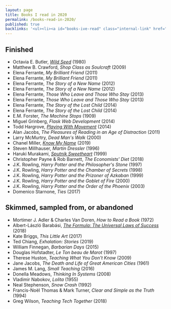 ```yaml
---
layout: page
title: Books I read in 2020
permalink: /books-read-in-2020/
published: true
backlinks: '<ul><li><a id="books-ive-read" class="internal-link" href="/books-ive-read/">Books I&#39;ve read</a></li></ul>'
---
```




## Finished 
* Octavia E. Butler, _<a id="butler-wild-seed" class="internal-link" href="/butler-wild-seed/">Wild Seed</a>_ (1980) 
* Matthew B. Crawford, _Shop Class as Soulcraft_ (2009) 
* Elena Ferrante, _My Brilliant Friend_ (2011) 
* Elena Ferrante, _My Brilliant Friend_ (2011) 
* Elena Ferrante, _The Story of a New Name_ (2012) 
* Elena Ferrante, _The Story of a New Name_ (2012) 
* Elena Ferrante, _Those Who Leave and Those Who Stay_ (2013) 
* Elena Ferrante, _Those Who Leave and Those Who Stay_ (2013) 
* Elena Ferrante, _The Story of the Lost Child_ (2014) 
* Elena Ferrante, _The Story of the Lost Child_ (2014) 
* E.M. Forster, _The Machine Stops_ (1909) 
* Miguel Grinberg, _Flask Web Development_ (2014) 
* Todd Hargrove, _<a id="hargrove-playing-with-movement" class="internal-link" href="/hargrove-playing-with-movement/">Playing With Movement</a>_ (2014) 
* Alan Jacobs, _The Pleasures of Reading in an Age of Distraction_ (2011) 
* Larry McMurtry, _Dead Man's Walk_ (2000) 
* Chanel Miller, _<a id="miller-know-my-name" class="internal-link" href="/miller-know-my-name/">Know My Name</a>_ (2019) 
* Steven Millhauser, _Martin Dressler_ (1996) 
* Haruki Murakami, _<a id="murakami-sputnik-sweetheart" class="internal-link" href="/murakami-sputnik-sweetheart/">Sputnik Sweetheart</a>_ (1999) 
* Christopher Payne & Rob Barnett, _The Economists' Diet_ (2018) 
* J.K. Rowling, _Harry Potter and the Philosopher's Stone_ (1997) 
* J.K. Rowling, _Harry Potter and the Chamber of Secrets_ (1998) 
* J.K. Rowling, _Harry Potter and the Prizoner of Azkaban_ (1999) 
* J.K. Rowling, _Harry Potter and the Goblet of Fire_ (2000) 
* J.K. Rowling, _Harry Potter and the Order of the Phoenix_ (2003) 
* Domenico Starnone, _Ties_ (2017) 


## Skimmed, sampled from, or abandoned 
* Mortimer J. Adler & Charles Van Doren, _How to Read a Book_ (1972) 
* Albert-László Barabási, _<a id="barabasi-the-formula" class="internal-link" href="/barabasi-the-formula/">The Formula: The Universal Laws of Success</a>_ (2018) 
* Kate Briggs, _This Little Art_ (2017) 
* Ted Chiang, _Exhalation: Stories_ (2019) 
* William Finnegan, _Barbarian Days_ (2015) 
* Douglas Hofstadter, _Le Ton beau de Marot_ (1997) 
* Therese Huston, _Teaching What You Don't Know_ (2009) 
* Jane Jacobs, _The Death and Life of Great American Cities_ (1961) 
* James M. Lang, _Small Teaching_ (2016) 
* Donella Meadows, _Thinking In Systems_ (2008) 
* Vladimir Nabokov, _Lolita_ (1955) 
* Neal Stephenson, _Snow Crash_ (1992) 
* Francis-Noël Thomas & Mark Turner, _Clear and Simple as the Truth_ (1994) 
* Greg Wilson, _Teaching Tech Together_ (2018) 
